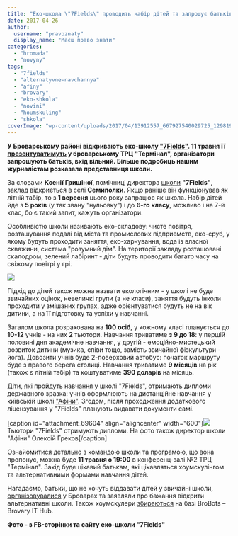 ```yaml
---
title: "Еко-школа \"7Fields\" проводить набір дітей та запрошує батьків на презентацію 11 травня - ФОТО"
date: 2017-04-26
author: 
  username: "pravoznaty"
  display_name: "Маєш право знати"
categories: 
  - "hromada"
  - "novyny"
tags: 
  - "7fields"
  - "alternatyvne-navchannya"
  - "afiny"
  - "brovary"
  - "eko-shkola"
  - "novini"
  - "houmskuling"
  - "shkola"
coverImage: "wp-content/uploads/2017/04/13912557_667927540029725_1298190109655921619_n.jpg"
---
```


**У Броварському районі відкривають еко-школу ["7Fields"](https://www.facebook.com/7fields.com.ua/). 11 травня її [презентуватимуть](https://www.facebook.com/events/1368079466619365/) у броварському ТРЦ "Термінал", організатори запрошують батьків, вхід вільний. Більше подробиць нашим журналістам розказала представниця школи.**

За словами **Ксенії Гришіної**, помічниці директора [школи](https://7fields.com.ua/ua/) **"7Fields"**, заклад відкриється в селі **Семиполки**. Якщо раніше він функціонував як літній табір, то з **1 вересня** цього року запрацює як школа. Набір дітей йде з **5 років** (у так звану "нульовку") і до **6-го класу**, можливо і на 7-й клас, бо є такий запит, кажуть організатори.

Особливістю школи називають еко-складову: чисте повітря, розташування подалі від міста та промислових підприємств, еко-сруб, у якому будуть проходити заняття, еко-харчування, вода із власної скважини, система "розумний дім". На території закладу розташовані скалодром, зелений лабіринт - діти будуть проводити багато часу на свіжому повітрі у грі.

[![](https://mpz.brovary.org/wp-content/uploads/2017/04/18157648_1774872259508915_7768491378435894090_n.jpg)](https://mpz.brovary.org/wp-content/uploads/2017/04/18157648_1774872259508915_7768491378435894090_n.jpg)

Підхід до дітей також можна назвати екологічним - у школі не буде звичайних оцінок, невеличкі групи (а не класи), заняття будуть інколи проходити у змішаних групах, адже орієнтуватися будуть не на вік дитини, а на її підготовку та успіхи у навчанні.

Загалом школа розрахована на **100 осіб**, у кожному класі планується до **10-12** учнів - на них **2** тьютори. Навчання триватиме **з 9 до 18**: у першій половині дня академічне навчання, у другій - емоційно-мистецький розвиток дитини (музика, співи тощо, замість звичайної фізкультури - йога). Довозити учнів буде 2-поверховий автобус: початок маршруту буде з правого берега столиці. Навчання триватиме **9 місяців** на рік (також є літній табір) та коштуватиме **390 доларів** на місяць.

Діти, які пройдуть навчання у школі "7Fields", отримають дипломи державного зразка: учнів оформлюють на дистанційне навчання у київській школі ["Афіни"](https://www.athens.kiev.ua/). Згодом, після проходження додаткового ліцензування у "7Fields" планують видавати документи самі.

\[caption id="attachment\_69604" align="aligncenter" width="600"\][![](https://mpz.brovary.org/wp-content/uploads/2017/04/17634524_1765089987153809_6229109570591593651_n.jpg)](https://mpz.brovary.org/wp-content/uploads/2017/04/17634524_1765089987153809_6229109570591593651_n.jpg) Тьютори "7Fields" отримують дипломи. На фото також директор школи "Афіни" Олексій Греков\[/caption\]

Ознайомитися детально з командою школи та програмою, що вона пропонує, можна буде **11 травня о 19:00** в конференц-залі №2 ТРЦ "Термінал". Захід буде цікавий батькам, які цікавляться хоумскулінгом та альтернативними формами навчання дітей.

Нагадаємо, батьки, що не хочуть віддавати дітей у звичайні школи, [організовувалися](https://mpz.brovary.org/brovarski-batky-vse-chastishe-obyrayut-alternatyvne-navchannya/) у Броварах та заявляли про бажання відкрити альтернативні школи. Також хоумскулери [збираються](https://mpz.brovary.org/brovarski-houmskulery-zaproshuyut-batkiv-ta-ditej-na-postijni-zanyattya-v-kovorking/) на базі BroBots – Brovary IT Hub.

**Фото - з FB-сторінки та сайту еко-школи "7Fields"**
